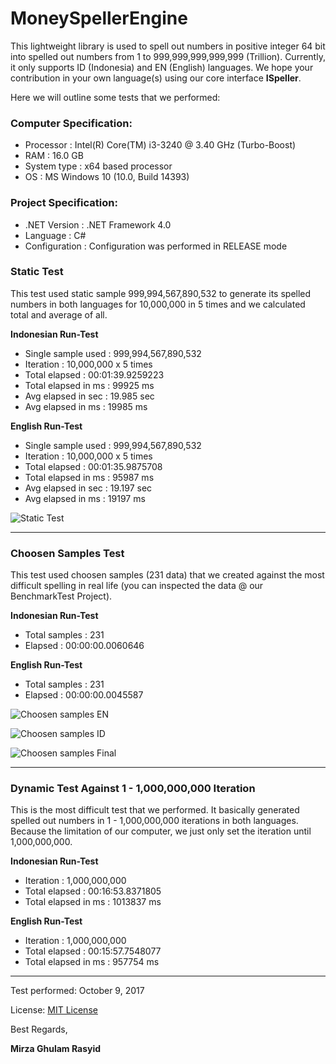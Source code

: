 # MoneySpellerEngine

This lightweight library is used to spell out numbers in positive integer 64 bit into spelled out numbers from 1 to 999,999,999,999,999 (Trillion). Currently, it only supports ID (Indonesia) and EN (English) languages. 
We hope your contribution in your own language(s) using our core interface **ISpeller**. 

Here we will outline some tests that we performed: 

### Computer Specification:
* Processor          : Intel(R) Core(TM) i3-3240 @ 3.40 GHz (Turbo-Boost)
* RAM                : 16.0 GB
* System type        : x64 based processor
* OS                 : MS Windows 10 (10.0, Build 14393)


### Project Specification:
* .NET Version       : .NET Framework 4.0 
* Language           : C#
* Configuration      : Configuration was performed in RELEASE mode


### Static Test

This test used static sample 999,994,567,890,532 to generate its spelled numbers in both languages for 10,000,000 in 5 times and we calculated
total and average of all.

**Indonesian Run-Test**
* Single sample used       : 999,994,567,890,532
* Iteration                : 10,000,000 x 5 times
* Total elapsed            : 00:01:39.9259223
* Total elapsed in ms      : 99925 ms
* Avg elapsed in sec       : 19.985 sec
* Avg elapsed in ms        : 19985 ms

**English Run-Test**
* Single sample used       : 999,994,567,890,532
* Iteration                : 10,000,000 x 5 times
* Total elapsed            : 00:01:35.9875708
* Total elapsed in ms      : 95987 ms
* Avg elapsed in sec       : 19.197 sec
* Avg elapsed in ms        : 19197 ms


![Static Test](https://raw.githubusercontent.com/mirzaevolution/MoneySpellerEngine/master/MoneySpellerEngine.BenchmarkTest/STATIC_TEST_SCREENSHOT.PNG)


---------------------------------------




### Choosen Samples Test

This test used choosen samples (231 data) that we created against the most difficult spelling in real life (you can inspected the data @ our BenchmarkTest Project).

**Indonesian Run-Test**
* Total samples : 231
* Elapsed       : 00:00:00.0060646

**English Run-Test**
* Total samples : 231
* Elapsed       : 00:00:00.0045587

![Choosen samples EN](https://raw.githubusercontent.com/mirzaevolution/MoneySpellerEngine/master/MoneySpellerEngine.BenchmarkTest/CHOOSEN_SAMPLES_TEST_SCREENSHOT_EN_1.PNG)


![Choosen samples ID](https://raw.githubusercontent.com/mirzaevolution/MoneySpellerEngine/master/MoneySpellerEngine.BenchmarkTest/CHOOSEN_SAMPLES_TEST_SCREENSHOT_ID_1.PNG)


![Choosen samples Final](https://raw.githubusercontent.com/mirzaevolution/MoneySpellerEngine/master/MoneySpellerEngine.BenchmarkTest/CHOOSEN_SAMPLES_TEST_SCREENSHOT_ID_EN_FINAL.PNG)


---------------------------------------




### Dynamic Test Against 1 - 1,000,000,000 Iteration

This is the most difficult test that we performed. It basically generated spelled out numbers in 1 - 1,000,000,000 iterations in both languages.
Because the limitation of our computer, we just only set the iteration until 1,000,000,000. 

**Indonesian Run-Test**
* Iteration                : 1,000,000,000
* Total elapsed            : 00:16:53.8371805
* Total elapsed in ms      : 1013837 ms

**English Run-Test**
* Iteration                : 1,000,000,000
* Total elapsed            : 00:15:57.7548077
* Total elapsed in ms      : 957754 ms
---------------------------------------


Test performed: October 9, 2017

License: [MIT License](https://github.com/mirzaevolution/MoneySpellerEngine/blob/master/LICENSE)

Best Regards,


**Mirza Ghulam Rasyid**
